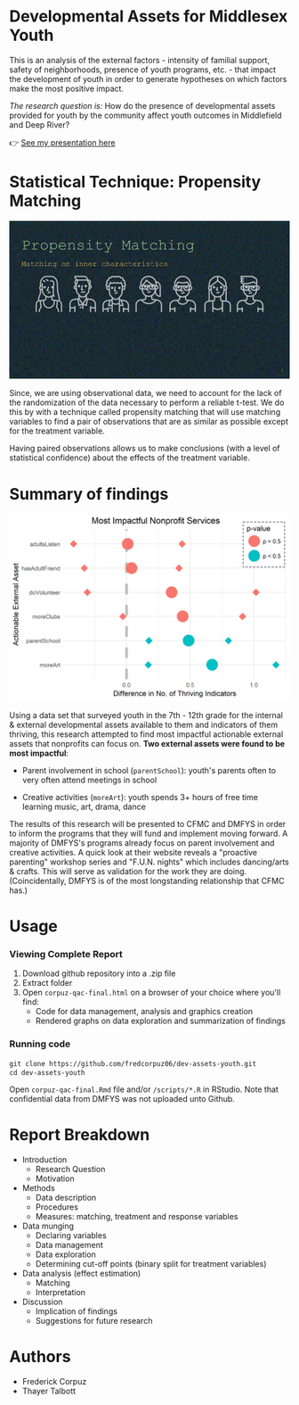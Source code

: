 # Developmental Assets for Middlesex Youth

This is an analysis of the external factors - intensity of familial support, safety of neighborhoods, presence of youth programs, etc. - that impact the development of youth in order to generate hypotheses on which factors make the most positive impact.

*The research question is:* How do the presence of developmental assets provided for youth by the community affect youth outcomes in Middlefield and Deep River?

👉 [See my presentation here](https://docs.google.com/presentation/d/12u9zwlJS0NGWuW4Cp419TKtWGUNafRbr2FHAbzKmS4c/edit?usp=sharing)



# Statistical Technique: Propensity Matching
![propensity-matching-illustrated](./assets/propensity-match.gif)

Since, we are using observational data, we need to account for the lack of the randomization of the data necessary to perform a reliable t-test. We do this by with a technique called propensity matching that will use matching variables to find a pair of observations that are as similar as possible except for the treatment variable. 

Having paired observations allows us to make conclusions (with a level of statistical confidence) about the effects of the treatment variable.

# Summary of findings

![summary-plot-treatments](./assets/summary-findings.png)

Using a data set that surveyed youth in the 7th - 12th grade for the internal & external developmental assets available to them and indicators of them thriving, this research attempted to find most impactful actionable external assets that nonprofits can focus on. **Two external assets were found to be most impactful**: 

* Parent involvement in school (`parentSchool`): youth's parents often to very often attend meetings in school

* Creative activities (`moreArt`): youth spends 3+ hours of free time learning music, art, drama, dance

The results of this research will be presented to CFMC and DMFYS in order to inform the programs that they will fund and implement moving forward. A majority of DMFYS's programs already focus on parent involvement and creative activities. A quick look at their website reveals a "proactive parenting" workshop series and "F.U.N. nights" which includes dancing/arts & crafts. This will serve as validation for the work they are doing. (Coincidentally, DMFYS is of the most longstanding relationship that CFMC has.) 


# Usage
### Viewing Complete Report

1. Download github repository into a .zip file
2. Extract folder
3. Open `corpuz-qac-final.html` on a browser of your choice where you'll find: 
    * Code for data management, analysis and graphics creation
    * Rendered graphs on data exploration and summarization of findings

### Running code
```
git clone https://github.com/fredcorpuz06/dev-assets-youth.git
cd dev-assets-youth
```
Open `corpuz-qac-final.Rmd` file and/or `/scripts/*.R` in RStudio. Note that confidential data from DMFYS was not uploaded unto Github. 

# Report Breakdown
* Introduction
    * Research Question
    * Motivation
* Methods
    * Data description
    * Procedures
    * Measures: matching, treatment and response variables
* Data munging
    * Declaring variables
    * Data management
    * Data exploration
    * Determining cut-off points (binary split for treatment variables)
* Data analysis (effect estimation)
    * Matching 
    * Interpretation
* Discussion
    * Implication of findings
    * Suggestions for future research

# Authors
* Frederick Corpuz
* Thayer Talbott
